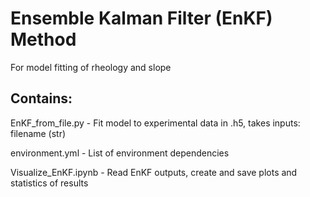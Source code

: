 # Ensemble Kalman Filter (EnKF) Method
For model fitting of rheology and slope

## Contains:

EnKF_from_file.py - Fit model to experimental data in .h5, takes inputs: filename (str)

environment.yml - List of environment dependencies

Visualize_EnKF.ipynb - Read EnKF outputs, create and save plots and statistics of results
